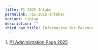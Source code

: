 ```yaml
---
title: P1 2025 Intake
permalink: /p1-2025-intake/
variant: tiptap
description: ""
third_nav_title: Information for Parents
---
```

<p>1. <a href="https://sites.google.com/moe.edu.sg/rivpsp12024?usp=sharing" rel="noopener nofollow" target="_blank">P1 Administration Page 2025</a>
</p>